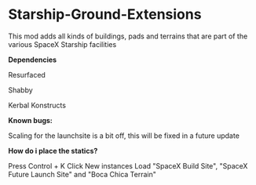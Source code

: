 # Starship-Ground-Extensions

This mod adds all kinds of buildings, pads and terrains that are part of the various SpaceX Starship facilities


**Dependencies**

Resurfaced

Shabby

Kerbal Konstructs


**Known bugs:**

Scaling for the launchsite is a bit off, this will be fixed in a future update



**How do i place the statics?**

Press Control + K 
Click New instances
Load "SpaceX Build Site", "SpaceX Future Launch Site" and "Boca Chica Terrain"
